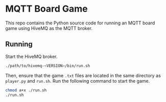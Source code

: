 # MQTT Board Game

This repo contains the Python source code for running an MQTT board game using
HiveMQ as the MQTT broker.

## Running

Start the HiveMQ broker.

```bash
./path/to/hivemq-<VERSION>/bin/run.sh
```

Then, ensure that the game `.txt` files are located in the same directory as
`player.py` and `run.sh`. Run the following command to start the game.

```bash
chmod a+x ./run.sh
./run.sh
```
